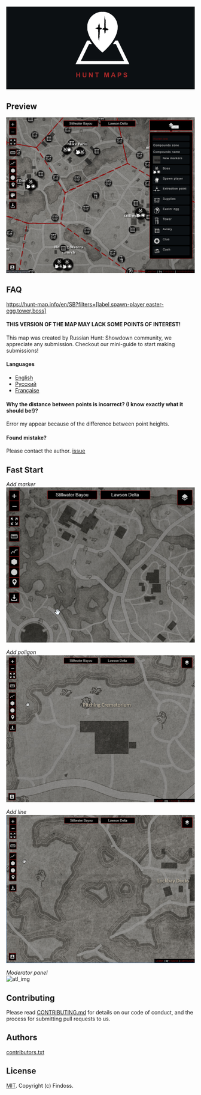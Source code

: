 ![LOGO](public/images/media/logo-dark-text-870x390.png)

## Preview

![preview](public/images/preview.png)

## FAQ

https://hunt-map.info/en/SB?filters=[label,spawn-player,easter-egg,tower,boss]

#### THIS VERSION OF THE MAP MAY LACK SOME POINTS OF INTEREST!

This map was created by Russian Hunt: Showdown community, we appreciate any submission. Checkout our mini-guide to start making submissions!

#### Languages

- [English](https://hunt-map.info/)
- [Русский](https://hunt-map.info/#ru)
- [Française](https://hunt-map.info/#fr)

#### Why the distance between points is incorrect? (I know exactly what it should be!)?

Error my appear because of the difference between point heights.

#### Found mistake?

Please contact the author. [issue](https://github.com/Findoss/Hunt-map/issues)

## Fast Start

_Add marker_  
![atl_img](public/images/gifs/addMarker.gif)

_Add poligon_  
![atl_img](public/images/gifs/addPolygon.gif)

_Add line_  
![atl_img](public/images/gifs/addPolyline.gif)

_Moderator panel_  
![atl_img](public/images/gifs/admin.gif)

## Contributing

Please read [CONTRIBUTING.md](https://github.com/Findoss/Hunt-map/blob/master/CONTRIBUTING.md) for details on our code of conduct, and the process for submitting pull requests to us.

## Authors

[contributors.txt](./public/contributors.txt)

## License

[MIT](https://github.com/Findoss/Hunt-map/blob/master/LICENSE). Copyright (c) Findoss.
